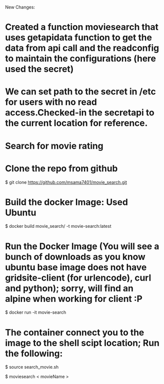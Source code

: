 New Changes:
# Created a function moviesearch that uses getapidata function to get the data from api call and the readconfig to maintain the configurations (here used the secret)
# We can set path to the secret in /etc for users with no read access.Checked-in the secretapi to the current location for reference.


 
# Search for movie rating
# Clone the repo from github

$ git clone https://github.com/msama7401/movie_search.git

# Build the docker Image: Used Ubuntu 

$ docker build movie_search/ -t movie-search:latest

# Run the Docker Image (You will see a bunch of downloads as you know ubuntu base image does not have gridsite-client (for urlencode), curl and python); sorry, will find an alpine when working for client :P

$ docker run -it movie-search

# The container connect you to the image to the shell scipt location; Run the following:

$ source search_movie.sh

$ moviesearch < movieName > 
